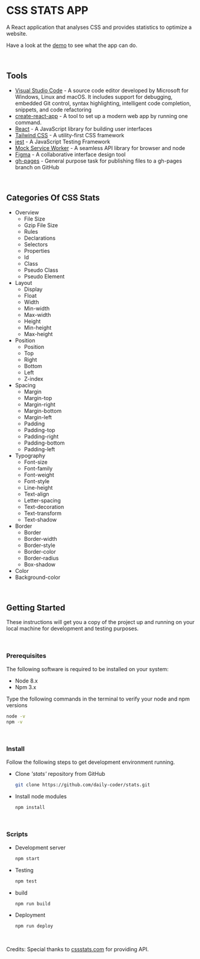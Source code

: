 # CSS STATS APP

A React application that analyses CSS and provides statistics to optimize a website.

Have a look at the [demo](https://daily-coder.github.io/stats/) to see what the app can do.

<br />

## Tools

- [Visual Studio Code](https://code.visualstudio.com/) - A source code editor developed by Microsoft for Windows, Linux and macOS. It includes support for debugging, embedded Git control, syntax highlighting, intelligent code completion, snippets, and code refactoring
- [create-react-app](https://create-react-app.dev/) - A tool to set up a modern web app by running one command.
- [React](https://reactjs.org/) - A JavaScript library for building user interfaces
- [Tailwind CSS](https://tailwindcss.com/) - A utility-first CSS framework
- [jest](https://jestjs.io/) - A JavaScript Testing Framework
- [Mock Service Worker](https://mswjs.io/) - A seamless API library for browser and node
- [Figma](https://www.figma.com/) - A collaborative interface design tool
- [gh-pages](https://github.com/tschaub/gh-pages) - General purpose task for publishing files to a gh-pages branch on GitHub

<br />

## Categories Of CSS Stats

- Overview
  - File Size
  - Gzip File Size
  - Rules
  - Declarations
  - Selectors
  - Properties
  - Id
  - Class
  - Pseudo Class
  - Pseudo Element
- Layout
  - Display
  - Float
  - Width
  - Min-width
  - Max-width
  - Height
  - Min-height
  - Max-height
- Position
  - Position
  - Top
  - Right
  - Bottom
  - Left
  - Z-index
- Spacing
  - Margin
  - Margin-top
  - Margin-right
  - Margin-bottom
  - Margin-left
  - Padding
  - Padding-top
  - Padding-right
  - Padding-bottom
  - Padding-left
- Typography
  - Font-size
  - Font-family
  - Font-weight
  - Font-style
  - Line-height
  - Text-align
  - Letter-spacing
  - Text-decoration
  - Text-transform
  - Text-shadow
- Border
  - Border
  - Border-width
  - Border-style
  - Border-color
  - Border-radius
  - Box-shadow
- Color
- Background-color

<br />

## Getting Started

These instructions will get you a copy of the project up and running on your local machine for development and testing purposes.

<br />

### Prerequisites

The following software is required to be installed on your system:

- Node 8.x
- Npm 3.x

Type the following commands in the terminal to verify your node and npm versions

```bash
node -v
npm -v
```

<br />

### Install

Follow the following steps to get development environment running.

- Clone _'stats'_ repository from GitHub

  ```bash
  git clone https://github.com/daily-coder/stats.git
  ```

- Install node modules

  ```bash
  npm install
  ```

<br />

### Scripts

- Development server

  ```bash
  npm start
  ```

- Testing

  ```bash
  npm test
  ```

- build

  ```bash
  npm run build
  ```

- Deployment

  ```bash
  npm run deploy
  ```

<br />

Credits:
Special thanks to [cssstats.com](https://cssstats.com/) for providing API.
